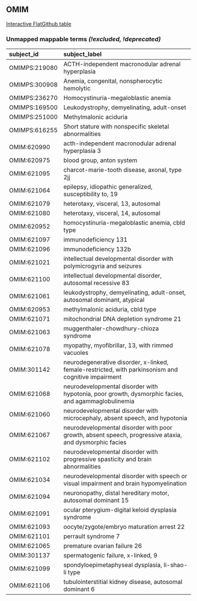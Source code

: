 ## OMIM
[Interactive FlatGithub table](https://flatgithub.com/monarch-initiative/mondo-ingest?filename=src/ontology/reports/omim_mapping_status.tsv)

### Unmapped mappable terms _(!excluded, !deprecated)_
| subject_id    | subject_label                                                                                          |
|:--------------|:-------------------------------------------------------------------------------------------------------|
| OMIMPS:219080 | ACTH-independent macronodular adrenal hyperplasia                                                      |
| OMIMPS:300908 | Anemia, congenital, nonspherocytic hemolytic                                                           |
| OMIMPS:236270 | Homocystinuria-megaloblastic anemia                                                                    |
| OMIMPS:169500 | Leukodystrophy, demyelinating, adult-onset                                                             |
| OMIMPS:251000 | Methylmalonic aciduria                                                                                 |
| OMIMPS:616255 | Short stature with nonspecific skeletal abnormalities                                                  |
| OMIM:620990   | acth-independent macronodular adrenal hyperplasia 3                                                    |
| OMIM:620975   | blood group, anton system                                                                              |
| OMIM:621095   | charcot-marie-tooth disease, axonal, type 2jj                                                          |
| OMIM:621064   | epilepsy, idiopathic generalized, susceptibility to, 19                                                |
| OMIM:621079   | heterotaxy, visceral, 13, autosomal                                                                    |
| OMIM:621080   | heterotaxy, visceral, 14, autosomal                                                                    |
| OMIM:620952   | homocystinuria-megaloblastic anemia, cbld type                                                         |
| OMIM:621097   | immunodeficiency 131                                                                                   |
| OMIM:621096   | immunodeficiency 132b                                                                                  |
| OMIM:621021   | intellectual developmental disorder with polymicrogyria and seizures                                   |
| OMIM:621100   | intellectual developmental disorder, autosomal recessive 83                                            |
| OMIM:621061   | leukodystrophy, demyelinating, adult-onset, autosomal dominant, atypical                               |
| OMIM:620953   | methylmalonic aciduria, cbld type                                                                      |
| OMIM:621071   | mitochondrial DNA depletion syndrome 21                                                                |
| OMIM:621063   | muggenthaler-chowdhury-chioza syndrome                                                                 |
| OMIM:621078   | myopathy, myofibrillar, 13, with rimmed vacuoles                                                       |
| OMIM:301142   | neurodegenerative disorder, x-linked, female-restricted, with parkinsonism and cognitive impairment    |
| OMIM:621068   | neurodevelopmental disorder with hypotonia, poor growth, dysmorphic facies, and agammaglobulinemia     |
| OMIM:621060   | neurodevelopmental disorder with microcephaly, absent speech, and hypotonia                            |
| OMIM:621067   | neurodevelopmental disorder with poor growth, absent speech, progressive ataxia, and dysmorphic facies |
| OMIM:621102   | neurodevelopmental disorder with progressive spasticity and brain abnormalities                        |
| OMIM:621034   | neurodevelopmental disorder with speech or visual impairment and brain hypomyelination                 |
| OMIM:621094   | neuronopathy, distal hereditary motor, autosomal dominant 15                                           |
| OMIM:621091   | ocular pterygium-digital keloid dysplasia syndrome                                                     |
| OMIM:621093   | oocyte/zygote/embryo maturation arrest 22                                                              |
| OMIM:621101   | perrault syndrome 7                                                                                    |
| OMIM:621065   | premature ovarian failure 26                                                                           |
| OMIM:301137   | spermatogenic failure, x-linked, 9                                                                     |
| OMIM:621099   | spondyloepimetaphyseal dysplasia, li-shao-li type                                                      |
| OMIM:621106   | tubulointerstitial kidney disease, autosomal dominant 6                                                |